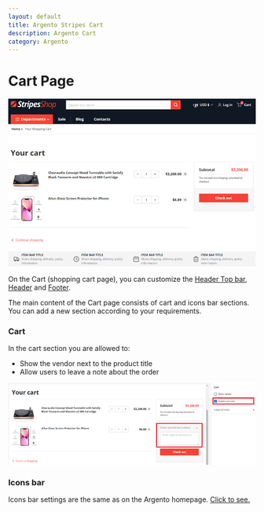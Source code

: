 ```yaml
---
layout: default
title: Argento Stripes Cart
description: Argento Cart
category: Argento
---
```


# Cart Page

![Argento Stripes Cart](/images/shopify/cart-page.png)

On the Cart (shopping cart page), you can customize the [Header Top bar](/shopify/themes/stripes/header-top-bar), [Header](/shopify/themes/stripes/header) and [Footer](/shopify/themes/stripes/footer).

The main content of the Cart page consists of cart and icons bar sections. You can add a new section according to your requirements.

### Cart

In the cart section you are allowed to:

 - Show the vendor next to the product title
 - Allow users to leave a note about the order

![Argento Stripes Header](/images/shopify/cart-page-cart-note.png)

### Icons bar

Icons bar settings are the same as on the Argento homepage. [Click to see.](/shopify/themes/stripes/homepage/#icons-bar)
